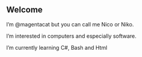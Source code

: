 Welcome
----------
I’m @magentacat but you can call me Nico or Niko.

I’m interested in computers and especially software.

I’m currently learning C#, Bash and Html

<!---
magentacat/magentacat is a ✨ special ✨ repository because its `README.md` (this file) appears on your GitHub profile.
You can click the Preview link to take a look at your changes.
--->
